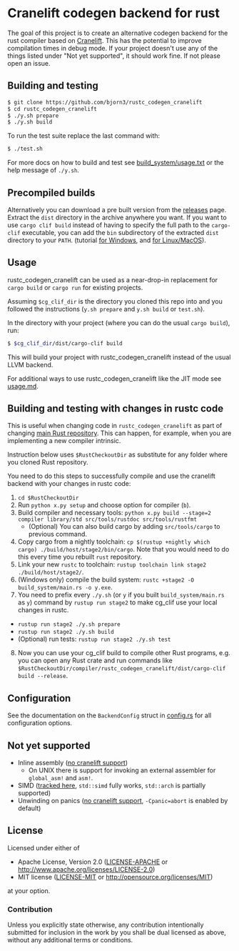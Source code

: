 # Cranelift codegen backend for rust

The goal of this project is to create an alternative codegen backend for the rust compiler based on [Cranelift](https://github.com/bytecodealliance/wasmtime/blob/main/cranelift).
This has the potential to improve compilation times in debug mode.
If your project doesn't use any of the things listed under "Not yet supported", it should work fine.
If not please open an issue.

## Building and testing

```bash
$ git clone https://github.com/bjorn3/rustc_codegen_cranelift
$ cd rustc_codegen_cranelift
$ ./y.sh prepare
$ ./y.sh build
```

To run the test suite replace the last command with:

```bash
$ ./test.sh
```

For more docs on how to build and test see [build_system/usage.txt](build_system/usage.txt) or the help message of `./y.sh`.

## Precompiled builds

Alternatively you can download a pre built version from the [releases] page.
Extract the `dist` directory in the archive anywhere you want.
If you want to use `cargo clif build` instead of having to specify the full path to the `cargo-clif` executable, you can add the `bin` subdirectory of the extracted `dist` directory to your `PATH`.
(tutorial [for Windows](https://stackoverflow.com/a/44272417), and [for Linux/MacOS](https://unix.stackexchange.com/questions/26047/how-to-correctly-add-a-path-to-path/26059#26059)).

[releases]: https://github.com/bjorn3/rustc_codegen_cranelift/releases/tag/dev

## Usage

rustc_codegen_cranelift can be used as a near-drop-in replacement for `cargo build` or `cargo run` for existing projects.

Assuming `$cg_clif_dir` is the directory you cloned this repo into and you followed the instructions (`y.sh prepare` and `y.sh build` or `test.sh`).

In the directory with your project (where you can do the usual `cargo build`), run:

```bash
$ $cg_clif_dir/dist/cargo-clif build
```

This will build your project with rustc_codegen_cranelift instead of the usual LLVM backend.

For additional ways to use rustc_codegen_cranelift like the JIT mode see [usage.md](docs/usage.md).

## Building and testing with changes in rustc code

This is useful when changing code in `rustc_codegen_cranelift` as part of changing [main Rust repository](https://github.com/rust-lang/rust/).
This can happen, for example, when you are implementing a new compiler intrinsic.

Instruction below uses `$RustCheckoutDir` as substitute for any folder where you cloned Rust repository.

You need to do this steps to successfully compile and use the cranelift backend with your changes in rustc code:

1. `cd $RustCheckoutDir`
2. Run `python x.py setup` and choose option for compiler (`b`).
3. Build compiler and necessary tools: `python x.py build --stage=2 compiler library/std src/tools/rustdoc src/tools/rustfmt`
   * (Optional) You can also build cargo by adding `src/tools/cargo` to previous command.
4. Copy cargo from a nightly toolchain: `cp $(rustup +nightly which cargo) ./build/host/stage2/bin/cargo`. Note that you would need to do this every time you rebuilt `rust` repository.
5. Link your new `rustc` to toolchain: `rustup toolchain link stage2 ./build/host/stage2/`.
6. (Windows only) compile the build system: `rustc +stage2 -O build_system/main.rs -o y.exe`.
7. You need to prefix every `./y.sh` (or `y` if you built `build_system/main.rs` as `y`) command by `rustup run stage2` to make cg_clif use your local changes in rustc.
  * `rustup run stage2 ./y.sh prepare`
  * `rustup run stage2 ./y.sh build`
  * (Optional) run tests: `rustup run stage2 ./y.sh test`
8. Now you can use your cg_clif build to compile other Rust programs, e.g. you can open any Rust crate and run commands like `$RustCheckoutDir/compiler/rustc_codegen_cranelift/dist/cargo-clif build --release`.

## Configuration

See the documentation on the `BackendConfig` struct in [config.rs](src/config.rs) for all
configuration options.

## Not yet supported

* Inline assembly ([no cranelift support](https://github.com/bytecodealliance/wasmtime/issues/1041))
    * On UNIX there is support for invoking an external assembler for `global_asm!` and `asm!`.
* SIMD ([tracked here](https://github.com/bjorn3/rustc_codegen_cranelift/issues/171), `std::simd` fully works, `std::arch` is partially supported)
* Unwinding on panics ([no cranelift support](https://github.com/bytecodealliance/wasmtime/issues/1677), `-Cpanic=abort` is enabled by default)

## License

Licensed under either of

  * Apache License, Version 2.0 ([LICENSE-APACHE](LICENSE-APACHE) or
    http://www.apache.org/licenses/LICENSE-2.0)
  * MIT license ([LICENSE-MIT](LICENSE-MIT) or
    http://opensource.org/licenses/MIT)

at your option.

### Contribution

Unless you explicitly state otherwise, any contribution intentionally submitted
for inclusion in the work by you shall be dual licensed as above, without any
additional terms or conditions.
